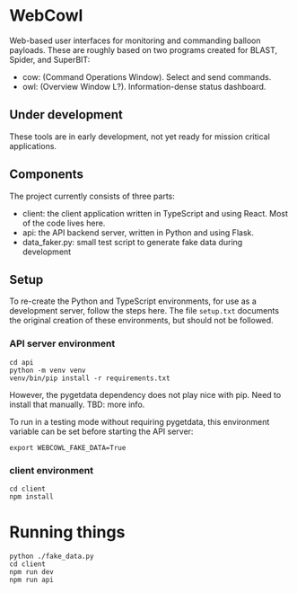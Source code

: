 # WebCowl

Web-based user interfaces for monitoring and commanding balloon payloads. These
are roughly based on two programs created for BLAST, Spider, and SuperBIT:

 * cow: (Command Operations Window). Select and send commands.
 * owl: (Overview Window L?). Information-dense status dashboard.

## Under development

These tools are in early development, not yet ready for mission critical
applications.

## Components

The project currently consists of three parts:

 * client: the client application written in TypeScript and using React. Most
 of the code lives here.
 * api: the API backend server, written in Python and using Flask.
 * data_faker.py: small test script to generate fake data during development

## Setup

To re-create the Python and TypeScript environments, for use as a development
server, follow the steps here. The file `setup.txt` documents the original
creation of these environments, but should not be followed.

### API server environment

```
cd api
python -m venv venv
venv/bin/pip install -r requirements.txt
```

However, the pygetdata dependency does not play nice with pip. Need to install
that manually. TBD: more info.

To run in a testing mode without requiring pygetdata, this environment variable
can be set before starting the API server:
```
export WEBCOWL_FAKE_DATA=True
```

### client environment

```
cd client
npm install
```

Running things
==============

```
python ./fake_data.py
cd client
npm run dev
npm run api
```
